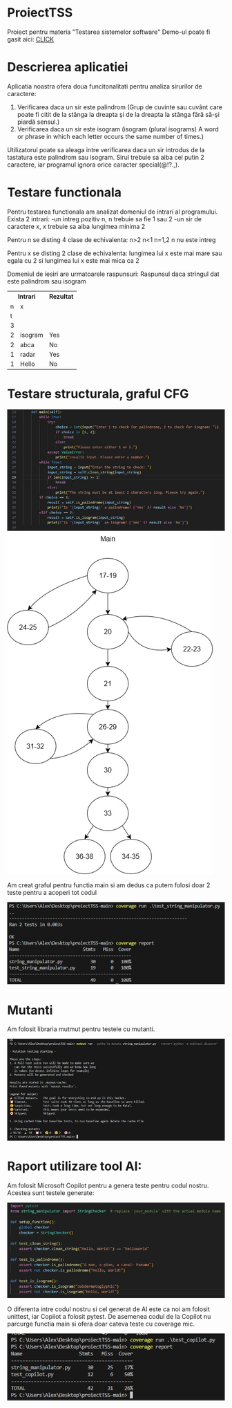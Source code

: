 # ProiectTSS
 Proiect pentru materia "Testarea sistemelor software"
 Demo-ul poate fi gasit aici: [CLICK](https://drive.google.com/file/d/1JiF966gVVccqY5-fwnIlKby7l8-UFabV/view?usp=drive_link)
# Descrierea aplicatiei

Aplicatia noastra ofera doua funcitonalitati pentru analiza sirurilor de caractere:

1. Verificarea daca un sir este palindrom (Grup de cuvinte sau cuvânt care poate fi citit de la stânga la dreapta și de la dreapta la stânga fără să-și piardă sensul.)
2. Verificarea daca un sir este isogram (isogram (plural isograms) A word or phrase in which each letter occurs the same number of times.)

Utilizatorul poate sa aleaga intre verificarea daca un sir introdus de la tastatura este palindrom sau isogram. Sirul trebuie sa aiba cel putin 2 caractere, iar programul ignora orice caracter special(@!?.,).

# Testare functionala

Pentru testarea functionala am analizat domeniul de intrari al programului.
Exista 2 intrari:
-un intreg pozitiv n, n trebuie sa fie 1 sau 2
-un sir de caractere x, x trebuie sa aiba lungimea minima 2

Pentru n se disting 4 clase de echivalenta:
n>2
n<1
n=1,2
n nu este intreg

Pentru x se disting 2 clase de echivalenta: lungimea lui x este mai mare sau egala cu 2 si lungimea lui x este mai mica ca 2

Domeniul de iesiri are urmatoarele raspunsuri:
Raspunsul daca stringul dat este palindrom sau isogram

<table>
  <tr><th colspan=2>Intrari</th><th>Rezultat</th></tr>
  <tr><td>n</td><td>x</td></tr>
  <tr><td>t</td><td></td></tr>
  <tr><td>3</td><td></td></tr>
  <tr><td>2</td><td>isogram</td><td>Yes</td></tr>
  <tr><td>2</td><td>abca</td><td>No</td></tr>
  <tr><td>1</td><td>radar</td><td>Yes</td></tr>
  <tr><td>1</td><td>Hello</td><td>No</td></tr>
</table>

# Testare structurala, graful CFG
![main](https://github.com/ApostuMihai/proiectTSS/blob/main/poze/main.jpg "main")
![graf](https://github.com/ApostuMihai/proiectTSS/blob/main/poze/graf.jpg "graf")


Am creat graful pentru functia main si am dedus ca putem folosi doar 2 teste pentru a acoperi tot codul

![Coverage](https://github.com/ApostuMihai/proiectTSS/blob/main/poze/coverage.jpg "Coverage")

# Mutanti

Am folosit libraria mutmut pentru testele cu mutanti.

![mutanti](https://github.com/ApostuMihai/proiectTSS/blob/main/poze/mutanti.jpg "Mutanti")


# Raport utilizare tool AI:

Am folosit Microsoft Copilot pentru a genera teste pentru codul nostru. Acestea sunt testele generate:

![copilot](https://github.com/ApostuMihai/proiectTSS/blob/main/poze/cod_copilot.jpg "Copilot")

O diferenta intre codul nostru si cel generat de AI este ca noi am folosit unittest, iar Copilot a folosit pytest. De asemenea codul de la Copilot nu parcurge functia main si ofera doar cateva teste cu coverage mic.

![Coverage copilot](https://github.com/ApostuMihai/proiectTSS/blob/main/poze/coverage_copilot.jpg "Coverage copilot")
